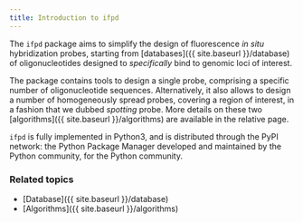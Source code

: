 ```yaml
---
title: Introduction to ifpd
---
```


The `ifpd` package aims to simplify the design of fluorescence *in situ* hybridization probes, starting from [databases]({{ site.baseurl }}/database) of oligonucleotides designed to *specifically* bind to genomic loci of interest.

The package contains tools to design a single probe, comprising a specific number of oligonucleotide sequences. Alternatively, it also allows to design a number of homogeneously spread probes, covering a region of interest, in a fashion that we dubbed *spotting* probe. More details on these two [algorithms]({{ site.baseurl }}/algorithms) are available in the relative page.

`ifpd` is fully implemented in Python3, and is distributed through the PyPI network: the Python Package Manager developed and maintained by the Python community, for the Python community.

### Related topics

* [Database]({{ site.baseurl }}/database)
* [Algorithms]({{ site.baseurl }}/algorithms)
